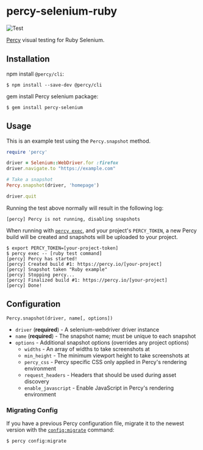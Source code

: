 # percy-selenium-ruby
![Test](https://github.com/percy/percy-selenium-ruby/workflows/Test/badge.svg)

[Percy](https://percy.io) visual testing for Ruby Selenium.

## Installation

npm install `@percy/cli`:

```sh-session
$ npm install --save-dev @percy/cli
```

gem install Percy selenium package:

```ssh-session
$ gem install percy-selenium
```

## Usage

This is an example test using the `Percy.snapshot` method.

``` ruby
require 'percy'

driver = Selenium::WebDriver.for :firefox
driver.navigate.to "https://example.com"

# Take a snapshot
Percy.snapshot(driver, 'homepage')

driver.quit
```

Running the test above normally will result in the following log:

```sh-session
[percy] Percy is not running, disabling snapshots
```

When running with [`percy
exec`](https://github.com/percy/cli/tree/master/packages/cli-exec#percy-exec), and your project's
`PERCY_TOKEN`, a new Percy build will be created and snapshots will be uploaded to your project.

```sh-session
$ export PERCY_TOKEN=[your-project-token]
$ percy exec -- [ruby test command]
[percy] Percy has started!
[percy] Created build #1: https://percy.io/[your-project]
[percy] Snapshot taken "Ruby example"
[percy] Stopping percy...
[percy] Finalized build #1: https://percy.io/[your-project]
[percy] Done!
```

## Configuration

`Percy.snapshot(driver, name[, options])`

- `driver` (**required**) - A selenium-webdriver driver instance
- `name` (**required**) - The snapshot name; must be unique to each snapshot
- `options` - Additional snapshot options (overrides any project options)
  - `widths` - An array of widths to take screenshots at
  - `min_height` - The minimum viewport height to take screenshots at
  - `percy_css` - Percy specific CSS only applied in Percy's rendering environment
  - `request_headers` - Headers that should be used during asset discovery
  - `enable_javascript` - Enable JavaScript in Percy's rendering environment

### Migrating Config

If you have a previous Percy configuration file, migrate it to the newest version with the
[`config:migrate`](https://github.com/percy/cli/tree/master/packages/cli-config#percy-configmigrate-filepath-output) command:

```sh-session
$ percy config:migrate
```
